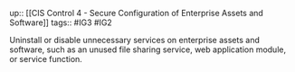 up:: [[CIS Control 4 - Secure Configuration of Enterprise Assets and Software]]
tags:: #IG3 #IG2 

Uninstall or disable unnecessary services on enterprise assets and software, such as an unused file sharing service, web application module, or service function.